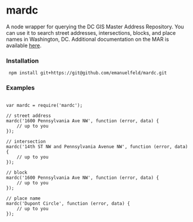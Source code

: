 # mardc

A node wrapper for querying the DC GIS Master Address Repository. You can use it to search street addresses, intersections, blocks, and place names in Washington, DC. Additional documentation on the MAR is available [here](http://dcatlas.dcgis.dc.gov/mar/search.aspx).

### Installation

     npm install git+https://git@github.com/emanuelfeld/mardc.git

### Examples

```

var mardc = require('mardc');

// street address
mardc('1600 Pennsylvania Ave NW', function (error, data) {
	// up to you
});

// intersection
mardc('14th ST NW and Pennsylvania Avenue NW', function (error, data) {
	// up to you
});

// block
mardc('1600 Pennsylvania Ave NW', function (error, data) {
	// up to you
});

// place name
mardc('Dupont Circle', function (error, data) {
	// up to you
});

```
